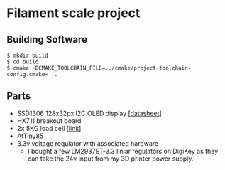 # Filament scale project

## Building Software

```
$ mkdir build
$ cd build
$ cmake -DCMAKE_TOOLCHAIN_FILE=../cmake/project-toolchain-config.cmake= ..
```

## Parts

- SSD1306 128x32px I2C OLED display [[datasheet](https://cdn-shop.adafruit.com/datasheets/SSD1306.pdf)]
- HX711 breakout board
- 2x 5KG load cell [[link](https://www.robotshop.com/en/micro-load-cell-5-kg.html)]
- AtTiny85
- 3.3v voltage regulator with associated hardware
  - I bought a few LM2937ET-3.3 liniar regulators on DigiKey as they can take the 24v input from my 3D printer power supply.